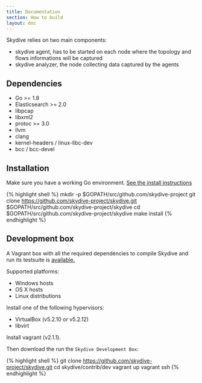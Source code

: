 ```yaml
---
title: Documentation
section: How to build
layout: doc
---
```


Skydive relies on two main components:

* skydive agent, has to be started on each node where the topology and flows
  informations will be captured
* skydive analyzer, the node collecting data captured by the agents

## Dependencies

* Go >= 1.8
* Elasticsearch >= 2.0
* libpcap
* libxml2
* protoc >= 3.0
* llvm
* clang
* kernel-headers / linux-libc-dev
* bcc / bcc-devel

## Installation

Make sure you have a working Go environment.
<a href="http://golang.org/doc/install.html" target="_blank">
 See the install instructions
</a>

{% highlight shell %}
mkdir -p $GOPATH/src/github.com/skydive-project
git clone https://github.com/skydive-project/skydive.git $GOPATH/src/github.com/skydive-project/skydive
cd $GOPATH/src/github.com/skydive-project/skydive
make install
{% endhighlight %}

## Development box

A Vagrant box with all the required dependencies to compile Skydive and run its
testsuite is
<a href="https://app.vagrantup.com/skydive/boxes/skydive-dev" target="_blank">
  available.
</a>

Supported platforms:

* Windows hosts
* OS X hosts
* Linux distributions

Install one of the following hypervisors:

* VirtualBox (v5.2.10 or v5.2.12)
* libvirt

Install vagrant (v2.1.1).

Then download the run the `Skydive Development Box`:

{% highlight shell %}
git clone https://github.com/skydive-project/skydive.git
cd skydive/contrib/dev
vagrant up
vagrant ssh
{% endhighlight %}

